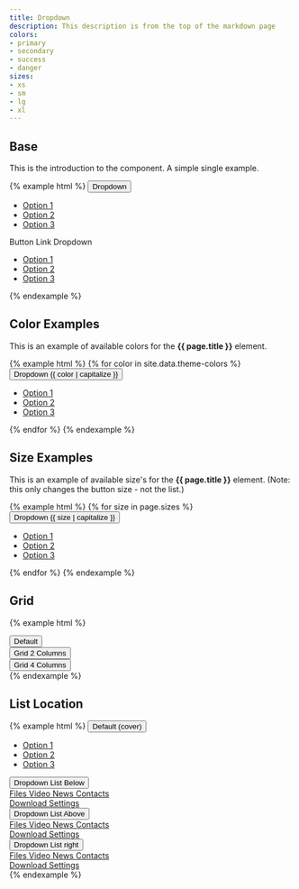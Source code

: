 ```yaml
---
title: Dropdown
description: This description is from the top of the markdown page
colors:
- primary
- secondary
- success
- danger
sizes:
- xs
- sm
- lg
- xl
---
```


## Base

This is the introduction to the component. A simple single example.

{% example html %}
<span class="c-dropdown">
<button class="c-btn c-btn-primary">
    Dropdown <i class="fa fa-angle-down" aria-hidden="true"></i>
</button>
<ul class="c-dropdown-list">
    <li><a href="" class="c-a">Option 1</a></li>
    <li><a href="" class="c-a">Option 2</a></li>
    <li class="c-dropdown-divider">
    <a href="" class="c-a">Option 3</a>
    </li>
</ul>
</span>
<span class="c-dropdown">
<span class="c-btn-link">
    Button Link Dropdown<i class="fa fa-angle-down" aria-hidden="true"></i>
</span>
<ul class="c-dropdown-list c-dropdown-list-below">
    <li><a href="" class="c-a">Option 1</a></li>
    <li><a href="" class="c-a">Option 2</a></li>
    <li class="c-dropdown-divider">
    <a href="" class="c-a">Option 3</a>
    </li>
</ul>
</span>
{% endexample %}

## Color Examples

This is an example of available colors for the **{{ page.title }}** element. 


{% example html %}
{% for color in site.data.theme-colors %}
<span class="c-dropdown">
<button class="c-btn c-btn-{{ color }}">
    Dropdown {{ color | capitalize }} <i class="fa fa-angle-down" aria-hidden="true"></i>
</button>
<ul class="c-dropdown-list c-dropdown-list-below">
    <li><a href="" class="c-a">Option 1</a></li>
    <li><a href="" class="c-a">Option 2</a></li>
    <li class="c-dropdown-divider">
    <a href="" class="c-a">Option 3</a>
    </li>
</ul>
</span>
{% endfor %}
{% endexample %}


## Size Examples

This is an example of available size's for the **{{ page.title }}** element. (Note: this only changes the button size - not the list.) 


{% example html %}
{% for size in page.sizes %}
<span class="c-dropdown">
<button class="c-btn c-btn-primary c-btn-{{ size }}">
    Dropdown {{ size | capitalize }} <i class="fa fa-angle-down" aria-hidden="true"></i>
</button>
<ul class="c-dropdown-list c-dropdown-list-below">
    <li><a href="" class="c-a">Option 1</a></li>
    <li><a href="" class="c-a">Option 2</a></li>
    <li class="c-dropdown-divider">
    <a href="" class="c-a">Option 3</a>
    </li>
</ul>
</span>
{% endfor %}
{% endexample %}



## Grid

{% example html %}
<div class="c-dropdown">
    <button class="c-btn c-btn-secondary">
       Default
        <i class="fa fa-angle-down" aria-hidden="true"></i>
    </button>
    <div class="c-dropdown-grid" style="display: none; width: 275px;">
        <a class="c-dropdown-item" href="">
            <span class="c-p-xs fa-2x fas fa-camera"></span>
            Camera
        </a>
        <a class="c-dropdown-item" href="">
            <span class="c-p-xs fa-2x fas fa-image"></span>
            Gallery
        </a>
        <a class="c-dropdown-item" href="">
            <span class="c-p-xs fa-2x fas fa-file"></span>
            Files
        </a>
        <a class="c-dropdown-item" href="">
            <span class="c-p-xs fa-2x fas fa-play"></span>
            Video
        </a>
        <a class="c-dropdown-item" href="">
            <span class="c-p-xs fa-2x fas fa-newspaper"></span>
            News
        </a>
        <a class="c-dropdown-item" href="">
            <span class="c-p-xs fa-2x fas fa-book"></span>
            Contacts
        </a>
        <a class="c-dropdown-item" href="">
            <span class="c-p-xs fa-2x fas fa-download"></span>
            Download
        </a>
        <a class="c-dropdown-item" href="">
            <span class="c-p-xs fa-2x fas fa-cog"></span>
            Settings
        </a>
    </div>
</div>

<div class="c-dropdown">
    <button class="c-btn c-btn-secondary">
        Grid 2 Columns
        <i class="fa fa-angle-down" aria-hidden="true"></i>
    </button>
    <div class="c-dropdown-grid c-dropdown-grid-col-2" style="display: none;">
        <a class="c-dropdown-item" href="">
            <span class="c-p-xs fa-2x fas fa-camera"></span>
            Camera
        </a>
        <a class="c-dropdown-item" href="">
            <span class="c-p-xs fa-2x fas fa-image"></span>
            Gallery
        </a>
        <a class="c-dropdown-item" href="">
            <span class="c-p-xs fa-2x fas fa-file"></span>
            Files
        </a>
        <a class="c-dropdown-item" href="">
            <span class="c-p-xs fa-2x fas fa-play"></span>
            Video
        </a>
        <a class="c-dropdown-item" href="">
            <span class="c-p-xs fa-2x fas fa-newspaper"></span>
            News
        </a>
        <a class="c-dropdown-item" href="">
            <span class="c-p-xs fa-2x fas fa-book"></span>
            Contacts
        </a>
        <a class="c-dropdown-item" href="">
            <span class="c-p-xs fa-2x fas fa-download"></span>
            Download
        </a>
        <a class="c-dropdown-item" href="">
            <span class="c-p-xs fa-2x fas fa-cog"></span>
            Settings
        </a>
    </div>
</div>

<div class="c-dropdown">
    <button class="c-btn c-btn-secondary">
        Grid 4 Columns
        <i class="fa fa-angle-down" aria-hidden="true"></i>
    </button>
    <div class="c-dropdown-grid c-dropdown-grid-col-4" style="display: none;">
        <a class="c-dropdown-item" href="">
            <span class="c-p-xs fa-2x fas fa-camera"></span>
            Camera
        </a>
        <a class="c-dropdown-item" href="">
            <span class="c-p-xs fa-2x fas fa-image"></span>
            Gallery
        </a>
        <a class="c-dropdown-item" href="">
            <span class="c-p-xs fa-2x fas fa-file"></span>
            Files
        </a>
        <a class="c-dropdown-item" href="">
            <span class="c-p-xs fa-2x fas fa-play"></span>
            Video
        </a>
        <a class="c-dropdown-item" href="">
            <span class="c-p-xs fa-2x fas fa-newspaper"></span>
            News
        </a>
        <a class="c-dropdown-item" href="">
            <span class="c-p-xs fa-2x fas fa-book"></span>
            Contacts
        </a>
        <a class="c-dropdown-item" href="">
            <span class="c-p-xs fa-2x fas fa-download"></span>
            Download
        </a>
        <a class="c-dropdown-item" href="">
            <span class="c-p-xs fa-2x fas fa-cog"></span>
            Settings
        </a>
    </div>
</div>
{% endexample %}





## List Location

{% example html %}
<span class="c-dropdown">
<button class="c-btn c-btn-primary">
    Default (cover) <i class="fa fa-angle-down" aria-hidden="true"></i>
</button>
<ul class="c-dropdown-list">
    <li><a href="" class="c-a">Option 1</a></li>
    <li><a href="" class="c-a">Option 2</a></li>
    <li class="c-dropdown-divider">
    <a href="" class="c-a">Option 3</a>
    </li>
</ul>
</span>
<span class="c-dropdown">
<button class="c-btn c-btn-primary">
    Dropdown List Below <i class="fas fa-angle-down" aria-hidden="true"></i>
</button>
<div class="c-dropdown-list c-dropdown-list-below">
    <a class="c-dropdown-item" href="">
        <span class="c-m-right-sm fas fa-folder"></span>
        Files
    </a>
    <a class="c-dropdown-item" href="">
        <span class="c-m-right-sm fas fa-play"></span>
        Video
    </a>
    <a class="c-dropdown-item" href="">
        <span class="c-m-right-sm fas fa-newspaper"></span>
        News
    </a>
    <a class="c-dropdown-item" href="">
        <span class="c-m-right-sm fas fa-book"></span>
        Contacts
    </a>
    <div class="c-dropdown-divider"></div>
    <a class="c-dropdown-item" href="">
        <span class="c-m-right-sm fas fa-download"></span>
        Download
    </a>
    <a class="c-dropdown-item" href="">
        <span class="c-m-right-sm fas fa-cog"></span>
        Settings
    </a>
</div>
</span>

<span class="c-dropdown">
<button class="c-btn c-btn-primary">
    Dropdown List Above <i class="fa fa-angle-down" aria-hidden="true"></i>
</button>
<div class="c-dropdown-list c-dropdown-list-above">
    <a class="c-dropdown-item" href="">
        <span class="c-m-right-sm fas fa-folder"></span>
        Files
    </a>
    <a class="c-dropdown-item" href="">
        <span class="c-m-right-sm fas fa-play"></span>
        Video
    </a>
    <a class="c-dropdown-item" href="">
        <span class="c-m-right-sm fas fa-newspaper"></span>
        News
    </a>
    <a class="c-dropdown-item" href="">
        <span class="c-m-right-sm fas fa-book"></span>
        Contacts
    </a>
    <div class="c-dropdown-divider"></div>
    <a class="c-dropdown-item" href="">
        <span class="c-m-right-sm fas fa-download"></span>
        Download
    </a>
    <a class="c-dropdown-item" href="">
        <span class="c-m-right-sm fas fa-cog"></span>
        Settings
    </a>
</div>
</span>

<span class="c-dropdown">
<button class="c-btn c-btn-primary">
    Dropdown List right <i class="fa fa-angle-down" aria-hidden="true"></i>
</button>
<div class="c-dropdown-list c-dropdown-list-below c-dropdown-list-right">
    <a class="c-dropdown-item" href="">
        <span class="c-m-right-sm fas fa-folder"></span>
        Files
    </a>
    <a class="c-dropdown-item" href="">
        <span class="c-m-right-sm fas fa-play"></span>
        Video
    </a>
    <a class="c-dropdown-item" href="">
        <span class="c-m-right-sm fas fa-newspaper"></span>
        News
    </a>
    <a class="c-dropdown-item" href="">
        <span class="c-m-right-sm fas fa-book"></span>
        Contacts
    </a>
    <div class="c-dropdown-divider"></div>
    <a class="c-dropdown-item" href="">
        <span class="c-m-right-sm fas fa-download"></span>
        Download
    </a>
    <a class="c-dropdown-item" href="">
        <span class="c-m-right-sm fas fa-cog"></span>
        Settings
    </a>
</div>
</span>
{% endexample %}



